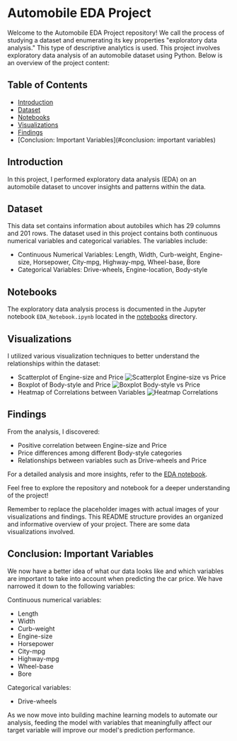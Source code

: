 # Automobile EDA Project

Welcome to the Automobile EDA Project repository! We call the process of studying a dataset and enumerating its key properties "exploratory data analysis." This type of descriptive analytics is used. This project involves exploratory data analysis of an automobile dataset using Python. Below is an overview of the project content:

## Table of Contents
- [Introduction](#introduction)
- [Dataset](#dataset)
- [Notebooks](#notebooks)
- [Visualizations](#visualizations)
- [Findings](#findings)
- [Conclusion: Important Variables](#conclusion: important variables)

## Introduction
In this project, I performed exploratory data analysis (EDA) on an automobile dataset to uncover insights and patterns within the data.

## Dataset
This data set contains information about autobiles which has 29 columns and 201 rows. The dataset used in this project contains both continuous numerical variables and categorical variables. The variables include:
- Continuous Numerical Variables: Length, Width, Curb-weight, Engine-size, Horsepower, City-mpg, Highway-mpg, Wheel-base, Bore
- Categorical Variables: Drive-wheels, Engine-location, Body-style

## Notebooks
The exploratory data analysis process is documented in the Jupyter notebook `EDA_Notebook.ipynb` located in the [notebooks](notebooks/) directory.

## Visualizations
I utilized various visualization techniques to better understand the relationships within the dataset:
- Scatterplot of Engine-size and Price
  ![Scatterplot Engine-size vs Price](<img width="632" alt="Screenshot 2023-08-26 at 10 01 21 AM" src="https://github.com/Claireokoro/Exploratory_Data_Analysis/assets/122834264/4d2f3028-4155-4479-9fb6-a8f3dbb435c2">
)
- Boxplot of Body-style and Price
  ![Boxplot Body-style vs Price](<img width="631" alt="Screenshot 2023-08-26 at 10 01 40 AM" src="https://github.com/Claireokoro/Exploratory_Data_Analysis/assets/122834264/aa1b7c64-2b47-4f55-af0c-e43ea3351ef1">
)
- Heatmap of Correlations between Variables
  ![Heatmap Correlations](<img width="611" alt="Screenshot 2023-08-26 at 10 02 47 AM" src="https://github.com/Claireokoro/Exploratory_Data_Analysis/assets/122834264/e184b175-d68c-48fa-91a8-530403f6921e">
)

## Findings
From the analysis, I discovered:
- Positive correlation between Engine-size and Price
- Price differences among different Body-style categories
- Relationships between variables such as Drive-wheels and Price

For a detailed analysis and more insights, refer to the [EDA notebook](notebooks/EDA_Notebook.ipynb).

Feel free to explore the repository and notebook for a deeper understanding of the project!


Remember to replace the placeholder images with actual images of your visualizations and findings. This README structure provides an organized and informative overview of your project.
There are some data visualizations involved.


## Conclusion: Important Variables

<p>We now have a better idea of what our data looks like and which variables are important to take into account when predicting the car price. We have narrowed it down to the following variables:</p>

Continuous numerical variables:

<ul>
    <li>Length</li>
    <li>Width</li>
    <li>Curb-weight</li>
    <li>Engine-size</li>
    <li>Horsepower</li>
    <li>City-mpg</li>
    <li>Highway-mpg</li>
    <li>Wheel-base</li>
    <li>Bore</li>
</ul>

Categorical variables:

<ul>
    <li>Drive-wheels</li>
</ul>

<p>As we now move into building machine learning models to automate our analysis, feeding the model with variables that meaningfully affect our target variable will improve our model's prediction performance.</p>

